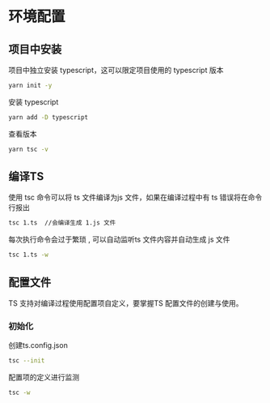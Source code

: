 # 环境配置
## 项目中安装
项目中独立安装 typescript，这可以限定项目使用的 typescript 版本
```sh
yarn init -y
```
安装 typescript
```sh
yarn add -D typescript
```
查看版本
```sh
yarn tsc -v
```
## 编译TS
使用 tsc 命令可以将 ts 文件编译为js 文件，如果在编译过程中有 ts 错误将在命令行报出
```sh
tsc 1.ts  //会编译生成 1.js 文件
```
每次执行命令会过于繁琐 , 可以自动监听ts 文件内容并自动生成 js 文件
```sh
tsc 1.ts -w
```

## 配置文件
TS 支持对编译过程使用配置项自定义，要掌握TS 配置文件的创建与使用。
### 初始化
创建ts.config.json
```sh
tsc --init
```
配置项的定义进行监测
```sh
tsc -w 
```
